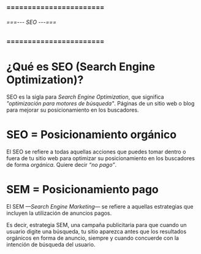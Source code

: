 ### ======================= ###
###### ===--- SEO ---=== ######
### ======================= ###

# ¿Qué es SEO (Search Engine Optimization)?

SEO es la sigla para _Search Engine Optimization_, que significa _"optimización para motores de búsqueda"_.
Páginas de un sitio web o blog para mejorar su posicionamiento en los buscadores.

# SEO = Posicionamiento orgánico

El SEO se refiere a todas aquellas acciones que puedes tomar dentro o fuera de tu sitio web 
para optimizar su posicionamiento en los buscadores de forma _orgánica_. 
Quiere decir _“no pago”_.

# SEM = Posicionamiento pago

El SEM _—Search Engine Marketing—_ se refiere a aquellas estrategias que incluyen la utilización 
de anuncios pagos.

Es decir, estrategia SEM, una campaña publicitaria para que cuando un usuario digite una búsqueda, 
tu sitio aparezca antes que los resultados orgánicos en forma de anuncio, siempre y cuando 
concuerde con la intención de búsqueda del usuario.